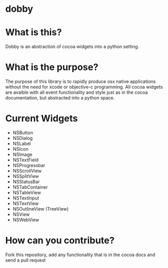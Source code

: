# dobby

# What is this?

Dobby is an abstraction of cocoa widgets into a python setting.

# What is the purpose?

The purpose of this library is to rapidly produce osx native applications without the need for xcode or objective-c programming. All cocoa widgets are avaible with all event functionality and style just as in the cocoa documentation, but abstracted into a python space.

# Current Widgets

- NSButton
- NSDialog
- NSLabel
- NSIcon
- NSImage
- NSTextField
- NSProgressbar
- NSScrollView
- NSSplitView
- NSStatusBar
- NSTabContainer
- NSTableView
- NSTextInput
- NSTextView
- NSOutlineView (TreeView)
- NSView
- NSWebView

# How can you contribute?

Fork this repository, add any functionality that is in the cocoa docs and send a pull request